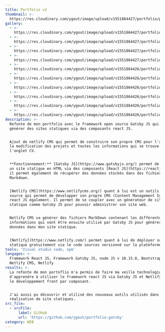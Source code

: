```yaml
---
title: Portfolio v2
thumbnail: >-
  https://res.cloudinary.com/ygout/image/upload/v1551864427/portfolio/portfoliov2/Capture.jpg
gallery:
  - >-
    https://res.cloudinary.com/ygout/image/upload/v1551864427/portfolio/portfoliov2/Capture.jpg
  - >-
    https://res.cloudinary.com/ygout/image/upload/v1551864427/portfolio/portfoliov2/Capture2.jpg
  - >-
    https://res.cloudinary.com/ygout/image/upload/v1551864427/portfolio/portfoliov2/Capture3.jpg
  - >-
    https://res.cloudinary.com/ygout/image/upload/v1551864427/portfolio/portfoliov2/Capture4.jpg
  - >-
    https://res.cloudinary.com/ygout/image/upload/v1551864426/portfolio/portfoliov2/Capture5.jpg
  - >-
    https://res.cloudinary.com/ygout/image/upload/v1551864426/portfolio/portfoliov2/Capture6.jpg
  - >-
    https://res.cloudinary.com/ygout/image/upload/v1551864426/portfolio/portfoliov2/Capture7.jpg
  - >-
    https://res.cloudinary.com/ygout/image/upload/v1551864426/portfolio/portfoliov2/Capture8.jpg
  - >-
    https://res.cloudinary.com/ygout/image/upload/v1551864426/portfolio/portfoliov2/Capture9.jpg
  - >-
    https://res.cloudinary.com/ygout/image/upload/v1551864426/portfolio/portfoliov2/Capture10.jpg
description: >-
  Refonte de mon portfolio avec le framework open source Gatsby JS qui permet de
  générer des sites statiques via des composants react JS. 


  Ajout de netlify CMS qui permet de construire son propre CMS pour l'ajout et
  la modification des projets et toutes les informations qui se trouve dans
  l'onglet CV.


  **Fonctionnement:** [Gatsby JS](https://www.gatsbyjs.org/) permet de générer
  un site statique en HTML via des composants [React JS](https://reactjs.org/),
  il permet également de récupérer des données stockés dans des fichiers de type
  Markdown.


  [Netlify CMS](https://www.netlifycms.org/) quant à lui est un outils open
  source qui permet de développer son propre CMS (Content Management System) en
  react JS également. Il permet de se coupler avec un générateur de site
  statique comme Gatsby JS pour pouvoir administrer son site web.


  Netlify CMS va générer des fichiers MarkDown contenant les différentes
  informations qui vont être ensuite utilisé par Gatsby JS pour générer les
  données dans mon site statique.


  [Netlify](https://www.netlify.com/) permet quant à lui de déployer son site
  statique gratuitement via le code sources versionné sur la plateforme GitHub.
tools: 'Visual studio code, npm'
langages: >-
  Framework React JS, Framework Gatsby JS, node JS v 10.15.0, Bootstrap 4, 
  Netlify CMS, Netlify
results: >-
  La refonte de mon portoflio m'a permis de faire ma veille technologique et
  d'apprendre à utiliser le framework react JS via Gatsby JS et Netlify CMS et
  le développement front par composant.


  J'ai aussi pu découvrir et utilisé des nouveaux outils utilisés dans la
  réalisation de site statiques.
src_file:
  - srcFile:
      label: GitHub
      url: 'https://github.com/ygout/portfolio-gatsby'
category: WEB
---
```


